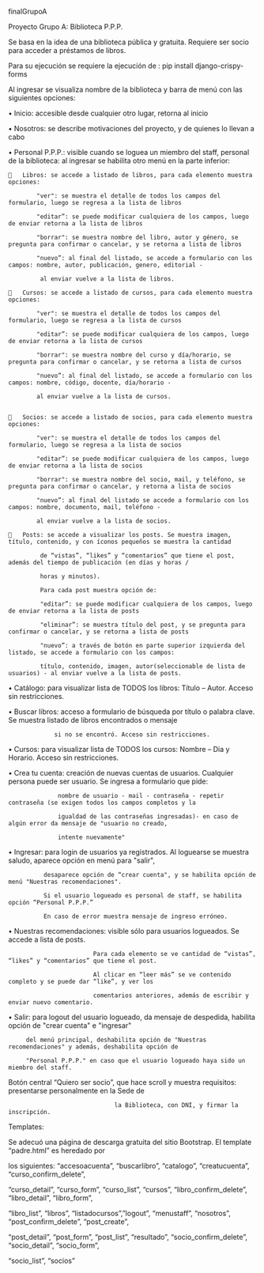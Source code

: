 finalGrupoA

Proyecto Grupo A: Biblioteca P.P.P.

Se basa en la idea de una biblioteca pública y gratuita. Requiere ser socio para acceder a préstamos de libros.

Para su ejecución se requiere la ejecución de : pip install django-crispy-forms

Al ingresar se visualiza nombre de la biblioteca y  barra de menú con las siguientes opciones:

•	Inicio: accesible desde cualquier otro lugar, retorna al inicio

•	Nosotros:  se describe motivaciones del proyecto, y de quienes lo llevan a cabo

•	Personal P.P.P.:  visible cuando se loguea un miembro del staff, personal de la biblioteca: al ingresar se habilita otro menú en la parte inferior:

    	Libros: se accede a listado de libros, para cada elemento muestra opciones:

            "ver": se muestra el detalle de todos los campos del formulario, luego se regresa a la lista de libros

            "editar”: se puede modificar cualquiera de los campos, luego de enviar retorna a la lista de libros

            "borrar": se muestra nombre del libro, autor y género, se pregunta para confirmar o cancelar, y se retorna a lista de libros

            "nuevo”: al final del listado, se accede a formulario con los campos: nombre, autor, publicación, genero, editorial - 
            
             al enviar vuelve a la lista de libros.

    	Cursos: se accede a listado de cursos, para cada elemento muestra opciones:

            "ver": se muestra el detalle de todos los campos del formulario, luego se regresa a la lista de cursos

            "editar”: se puede modificar cualquiera de los campos, luego de enviar retorna a la lista de cursos

            "borrar": se muestra nombre del curso y día/horario, se pregunta para confirmar o cancelar, y se retorna a lista de cursos

            "nuevo”: al final del listado, se accede a formulario con los campos: nombre, código, docente, día/horario -
            
            al enviar vuelve a la lista de cursos.


    	Socios: se accede a listado de socios, para cada elemento muestra opciones:

            "ver": se muestra el detalle de todos los campos del formulario, luego se regresa a la lista de socios

            "editar”: se puede modificar cualquiera de los campos, luego de enviar retorna a la lista de socios

            "borrar": se muestra nombre del socio, mail, y teléfono, se pregunta para confirmar o cancelar, y retorna a lista de socios

            "nuevo”: al final del listado se accede a formulario con los campos: nombre, documento, mail, teléfono - 
            
            al enviar vuelve a la lista de socios.

    	Posts: se accede a visualizar los posts. Se muestra imagen, título, contenido, y con íconos pequeños se muestra la cantidad
    
             de “vistas”, “likes” y “comentarios” que tiene el post, además del tiempo de publicación (en días y horas / 
             
             horas y minutos).

             Para cada post muestra opción de:
         
             "editar”: se puede modificar cualquiera de los campos, luego de enviar retorna a la lista de posts
         
             "eliminar”: se muestra título del post, y se pregunta para confirmar o cancelar, y se retorna a lista de posts
         
             "nuevo”: a través de botón en parte superior izquierda del listado, se accede a formulario con los campos:
             
             título, contenido, imagen, autor(seleccionable de lista de usuarios) - al enviar vuelve a la lista de posts.


•	Catálogo: para visualizar lista de TODOS los libros: Título – Autor. Acceso sin restricciones.

•	Buscar libros: acceso a formulario de búsqueda por título o palabra clave. Se muestra listado de libros encontrados o mensaje

                 si no se encontró. Acceso sin restricciones.

•	Cursos: para visualizar lista de TODOS los cursos: Nombre – Dia y Horario. Acceso sin restricciones.

•	Crea tu cuenta: creación de nuevas cuentas de usuarios. Cualquier persona puede ser usuario. Se ingresa a formulario que pide:

                  nombre de usuario - mail - contraseña - repetir contraseña (se exigen todos los campos completos y la
                  
                  igualdad de las contraseñas ingresadas)- en caso de algún error da mensaje de "usuario no creado, 
                  
                  intente nuevamente"

•	Ingresar: para login de usuarios ya registrados. Al loguearse se muestra saludo, aparece opción en menú para "salir",
            
              desaparece opción de “crear cuenta", y se habilita opción de menú "Nuestras recomendaciones".
              
              Si el usuario logueado es personal de staff, se habilita opción “Personal P.P.P.”
              
              En caso de error muestra mensaje de ingreso erróneo.

•	Nuestras recomendaciones: visible sólo para usuarios logueados. Se accede a lista de posts.

                            Para cada elemento se ve cantidad de “vistas”, “likes” y “comentarios” que tiene el post.
                            
                            Al clicar en “leer más” se ve contenido completo y se puede dar “like”, y ver los 
                            
                            comentarios anteriores, además de escribir y enviar nuevo comentario.

•	Salir: para logout del usuario logueado, da mensaje de despedida, habilita opción de "crear cuenta" e "ingresar" 

         del menú principal, deshabilita opción de "Nuestras recomendaciones" y además, deshabilita opción de
         
         "Personal P.P.P." en caso que el usuario logueado haya sido un miembro del staff.        
         

Botón central “Quiero ser socio”, que hace scroll y muestra requisitos: presentarse personalmente en la Sede de

                                  la Biblioteca, con DNI, y firmar la inscripción. 
    
Templates: 

Se adecuó una página de descarga gratuita del sitio Bootstrap. El template  “padre.html” es heredado por

los siguientes: “accesoacuenta”, “buscarlibro”, “catalogo”, “creatucuenta”, “curso_confirm_delete”, 

“curso_detail”, “curso_form”, “curso_list”, “cursos”, “libro_confirm_delete”, “libro_detail”, “libro_form”,

“libro_list”, “libros”, “listadocursos”,”logout”, “menustaff”, “nosotros”, “post_confirm_delete”, “post_create”,

“post_detail”, “post_form”, “post_list”, “resultado”, “socio_confirm_delete”, “socio_detail”, “socio_form”,

“socio_list”, “socios”

